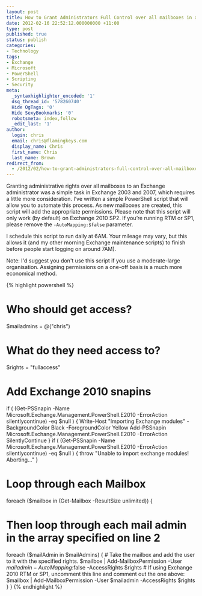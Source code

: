 ```yaml
---
layout: post
title: How to Grant Administrators Full Control over all mailboxes in an Organization
date: 2012-02-16 22:52:12.000000000 +11:00
type: post
published: true
status: publish
categories:
- Technology
tags:
- Exchange
- Microsoft
- PowerShell
- Scripting
- Security
meta:
  _syntaxhighlighter_encoded: '1'
  dsq_thread_id: '578260740'
  Hide OgTags: '0'
  Hide SexyBookmarks: '0'
  robotsmeta: index,follow
  _edit_last: '1'
author:
  login: chris
  email: chris@flamingkeys.com
  display_name: Chris
  first_name: Chris
  last_name: Brown
redirect_from:
  - /2012/02/how-to-grant-administrators-full-control-over-all-mailboxes-in-an-organization/
---
```

Granting administrative rights over all mailboxes to an Exchange administrator was a simple task in Exchange 2003 and 2007, which requires a little more consideration. I’ve written a simple PowerShell script that will allow you to automate this process. As new mailboxes are created, this script will add the appropriate permissions. Please note that this script will only work (by default) on Exchange 2010 SP2. If you’re running RTM or SP1, please remove the `-AutoMapping:$false` parameter.

I schedule this script to run daily at 6AM. Your mileage may vary, but this allows it (and my other morning Exchange maintenance scripts) to finish before people start logging on around 7AM).

Note: I'd suggest you don't use this script if you use a moderate-large organisation. Assigning permissions on a one-off basis is a much more economical method.

{% highlight powershell %}
# Who should get access?
$mailadmins = @("chris")
# What do they need access to?
$rights = "fullaccess"
# Add Exchange 2010 snapins
if ( (Get-PSSnapin -Name Microsoft.Exchange.Management.PowerShell.E2010 -ErrorAction silentlycontinue) -eq $null )
{
  Write-Host "Importing Exchange modules" -BackgroundColor Black -ForegroundColor Yellow
  Add-PSSnapin Microsoft.Exchange.Management.PowerShell.E2010 -ErrorAction SilentlyContinue
}
if ( (Get-PSSnapin -Name Microsoft.Exchange.Management.PowerShell.E2010 -ErrorAction silentlycontinue) -eq $null )
{
  throw "Unable to import exchange modules! Aborting..."
}
# Loop through each Mailbox
foreach ($mailbox in (Get-Mailbox -ResultSize unlimited)) {
  # Then loop through each mail admin in the array specified on line 2
  foreach ($mailAdmin in $mailAdmins) {
    # Take the mailbox and add the user to it with the specified rights.
    $mailbox | Add-MailboxPermission -User $mailadmin -AutoMapping:$false -AccessRights $rights
    # If using Exchange 2010 RTM or SP1, uncomment this line and comment out the one above:
    $mailbox | Add-MailboxPermission -User $mailadmin -AccessRights $rights
  }
}
{% endhighlight %}
